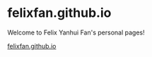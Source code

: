 felixfan.github.io
==================

Welcome to Felix Yanhui Fan's personal pages!

[felixfan.github.io](http://felixfan.github.io)
